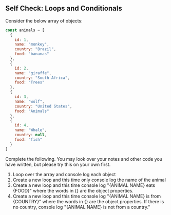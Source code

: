 ## Self Check: Loops and Conditionals

Consider the below array of objects:

```js
const animals = [
  {
    id: 1,
    name: "monkey",
    country: "Brazil",
    food: "bananas"
  },
  {
    id: 2,
    name: "giraffe",
    country: "South Africa",
    food: "Trees"
  },
  {
    id: 3,
    name: "wolf",
    country: "United States",
    food: "Animals"
  },
  {
    id: 4,
    name: "Whale",
    country: null,
    food: "fish"
  }
]
```

Complete the following.  You may look over your notes and other code you have written, but please try this on your own first.  

1. Loop over the array and console log each object
1. Create a new loop and this time only console log the name of the animal
1. Create a new loop and this time console log "{ANIMAL NAME} eats {FOOD}" where the words in {} are the object properties.
1. Create a new loop and this time console log "{ANIMAL NAME} is from {COUNTRY}" where the words in {} are the object properties.  If there is no country, console log "{ANIMAL NAME} is not from a country."
